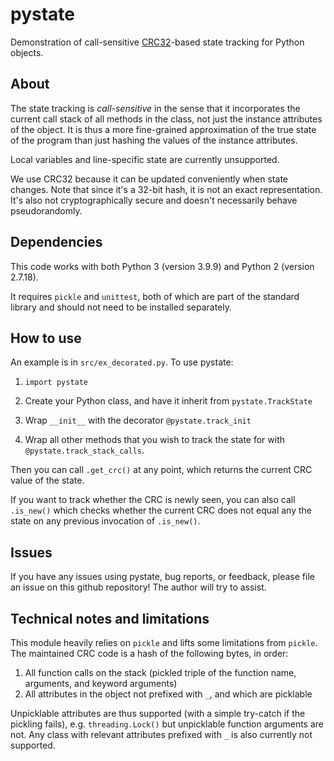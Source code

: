 # pystate

Demonstration of call-sensitive [CRC32](https://en.wikipedia.org/wiki/Cyclic_redundancy_check)-based state tracking for Python objects.

## About

The state tracking is *call-sensitive* in the sense that it incorporates the current call stack of all methods in the class, not just the instance attributes of the object. It is thus a more fine-grained approximation of the true state of the program than just hashing the values of the instance attributes.

Local variables and line-specific state are currently unsupported.

We use CRC32 because it can be updated conveniently when state changes. Note that since it's a 32-bit hash, it is not an exact representation. It's also not cryptographically secure and doesn't necessarily behave pseudorandomly.

## Dependencies

This code works with both Python 3 (version 3.9.9) and Python 2 (version 2.7.18).

It requires `pickle` and `unittest`, both of which are part of the standard library and should not need to be installed separately.

## How to use

An example is in `src/ex_decorated.py`. To use pystate:

1. `import pystate`

2. Create your Python class, and have it inherit from `pystate.TrackState`

3. Wrap `__init__` with the decorator `@pystate.track_init`

4. Wrap all other methods that you wish to track the state for with `@pystate.track_stack_calls`.

Then you can call `.get_crc()` at any point, which returns the current CRC value of the state.

If you want to track whether the CRC is newly seen, you can also call `.is_new()` which checks whether the current CRC does not equal any the state on any previous invocation of `.is_new()`.

## Issues

If you have any issues using pystate, bug reports, or feedback, please file an issue on this github repository! The author will try to assist.

## Technical notes and limitations

This module heavily relies on `pickle` and lifts some limitations from `pickle`.
The maintained CRC code is a hash of the following bytes, in order:
1. All function calls on the stack (pickled triple of the function name, arguments, and keyword arguments)
2. All attributes in the object not prefixed with `_`, and which are picklable

Unpicklable attributes are thus supported (with a simple try-catch if the pickling fails), e.g. `threading.Lock()` but unpicklable function arguments are not. Any class with relevant attributes prefixed with `_` is also currently not supported.
